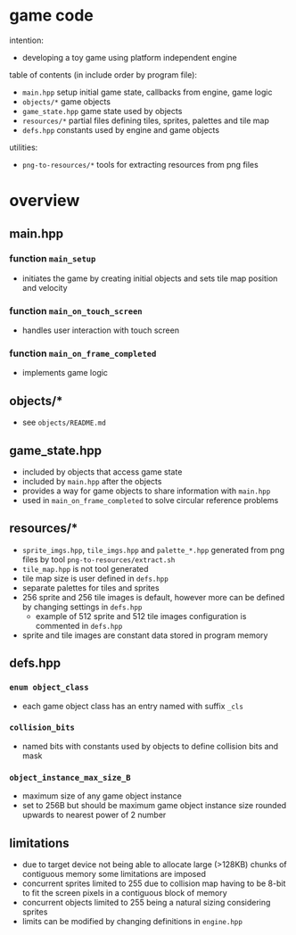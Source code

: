 # game code

intention:
* developing a toy game using platform independent engine

table of contents (in include order by program file):
* `main.hpp` setup initial game state, callbacks from engine, game logic
* `objects/*` game objects
* `game_state.hpp` game state used by objects
* `resources/*` partial files defining tiles, sprites, palettes and tile map
* `defs.hpp` constants used by engine and game objects

utilities:
* `png-to-resources/*` tools for extracting resources from png files

# overview

## main.hpp
### function `main_setup`
* initiates the game by creating initial objects and sets tile map position and velocity
### function `main_on_touch_screen`
* handles user interaction with touch screen
### function `main_on_frame_completed`
* implements game logic

## objects/*
* see `objects/README.md`

## game_state.hpp
* included by objects that access game state
* included by `main.hpp` after the objects
* provides a way for game objects to share information with `main.hpp`
* used in `main_on_frame_completed` to solve circular reference problems

## resources/*
* `sprite_imgs.hpp`, `tile_imgs.hpp` and `palette_*.hpp` generated from png files by tool `png-to-resources/extract.sh`
* `tile_map.hpp` is not tool generated
* tile map size is user defined in `defs.hpp`
* separate palettes for tiles and sprites
* 256 sprite and 256 tile images is default, however more can be defined by changing settings in `defs.hpp`
  - example of 512 sprite and 512 tile images configuration is commented in `defs.hpp`
* sprite and tile images are constant data stored in program memory

## defs.hpp
### `enum object_class`
* each game object class has an entry named with suffix `_cls`
### `collision_bits`
* named bits with constants used by objects to define collision bits and mask
### `object_instance_max_size_B`
* maximum size of any game object instance
* set to 256B but should be maximum game object instance size rounded upwards to nearest power of 2 number

## limitations
* due to target device not being able to allocate large (>128KB) chunks of contiguous memory some limitations are imposed
* concurrent sprites limited to 255 due to collision map having to be 8-bit to fit the screen pixels in a contiguous block of memory
* concurrent objects limited to 255 being a natural sizing considering sprites
* limits can be modified by changing definitions in `engine.hpp`
